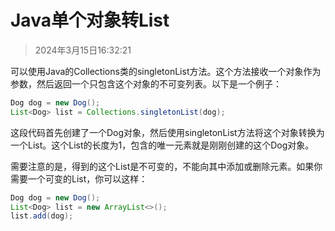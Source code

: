 # Java单个对象转List

> 2024年3月15日16:32:21

可以使用Java的Collections类的singletonList方法。这个方法接收一个对象作为参数，然后返回一个只包含这个对象的不可变列表。以下是一个例子：

```java
Dog dog = new Dog();
List<Dog> list = Collections.singletonList(dog);
```

这段代码首先创建了一个Dog对象，然后使用singletonList方法将这个对象转换为一个List。这个List的长度为1，包含的唯一元素就是刚刚创建的这个Dog对象。

需要注意的是，得到的这个List是不可变的，不能向其中添加或删除元素。如果你需要一个可变的List，你可以这样：

```java
Dog dog = new Dog();
List<Dog> list = new ArrayList<>();
list.add(dog);
```
